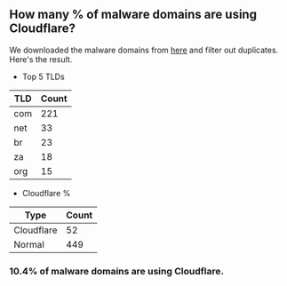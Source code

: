 ## How many % of malware domains are using Cloudflare?


We downloaded the malware domains from [here](https://urlhaus.abuse.ch) and filter out duplicates.
Here's the result.


[//]: # (start replacement)


- Top 5 TLDs

| TLD | Count |
| --- | --- |
| com | 221 |
| net | 33 |
| br | 23 |
| za | 18 |
| org | 15 |


- Cloudflare %

| Type | Count |
| --- | --- |
| Cloudflare | 52 |
| Normal | 449 |


### 10.4% of malware domains are using Cloudflare.